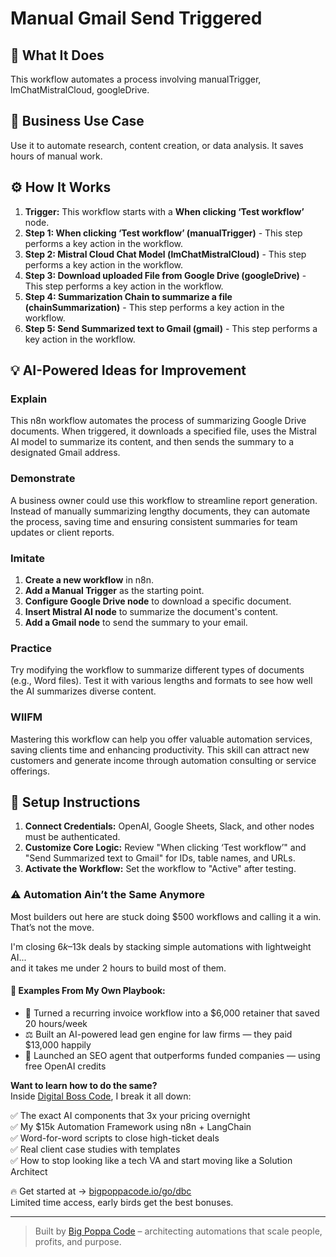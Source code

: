 # Manual Gmail Send Triggered

## 🚀 What It Does
This workflow automates a process involving manualTrigger, lmChatMistralCloud, googleDrive.

## 💼 Business Use Case
Use it to automate research, content creation, or data analysis. It saves hours of manual work.

## ⚙️ How It Works
1.  **Trigger:** This workflow starts with a **When clicking ‘Test workflow’** node.
2. **Step 1: When clicking ‘Test workflow’ (manualTrigger)** - This step performs a key action in the workflow.
3. **Step 2: Mistral Cloud Chat Model (lmChatMistralCloud)** - This step performs a key action in the workflow.
4. **Step 3: Download uploaded File from Google Drive (googleDrive)** - This step performs a key action in the workflow.
5. **Step 4: Summarization Chain to summarize a file (chainSummarization)** - This step performs a key action in the workflow.
6. **Step 5: Send Summarized text to Gmail (gmail)** - This step performs a key action in the workflow.

## 💡 AI-Powered Ideas for Improvement
### Explain
This n8n workflow automates the process of summarizing Google Drive documents. When triggered, it downloads a specified file, uses the Mistral AI model to summarize its content, and then sends the summary to a designated Gmail address.

### Demonstrate
A business owner could use this workflow to streamline report generation. Instead of manually summarizing lengthy documents, they can automate the process, saving time and ensuring consistent summaries for team updates or client reports.

### Imitate
1. **Create a new workflow** in n8n.
2. **Add a Manual Trigger** as the starting point.
3. **Configure Google Drive node** to download a specific document.
4. **Insert Mistral AI node** to summarize the document's content.
5. **Add a Gmail node** to send the summary to your email.

### Practice
Try modifying the workflow to summarize different types of documents (e.g., Word files). Test it with various lengths and formats to see how well the AI summarizes diverse content.

### WIIFM
Mastering this workflow can help you offer valuable automation services, saving clients time and enhancing productivity. This skill can attract new customers and generate income through automation consulting or service offerings.

## 🔧 Setup Instructions
1. **Connect Credentials:** OpenAI, Google Sheets, Slack, and other nodes must be authenticated.
2. **Customize Core Logic:** Review "When clicking ‘Test workflow’" and "Send Summarized text to Gmail" for IDs, table names, and URLs.
3. **Activate the Workflow:** Set the workflow to "Active" after testing.

### ⚠️ Automation Ain’t the Same Anymore

Most builders out here are stuck doing $500 workflows and calling it a win.  
That’s not the move.  

I'm closing $6k–$13k deals by stacking simple automations with lightweight AI...  
and it takes me under 2 hours to build most of them.

#### 🧠 Examples From My Own Playbook:
- 🔁 Turned a recurring invoice workflow into a $6,000 retainer that saved 20 hours/week  
- ⚖️ Built an AI-powered lead gen engine for law firms — they paid $13,000 happily  
- 🚀 Launched an SEO agent that outperforms funded companies — using free OpenAI credits  

**Want to learn how to do the same?**  
Inside [Digital Boss Code](https://bigpoppacode.io/go/dbc), I break it all down:

✅ The exact AI components that 3x your pricing overnight  
✅ My $15k Automation Framework using n8n + LangChain  
✅ Word-for-word scripts to close high-ticket deals  
✅ Real client case studies with templates  
✅ How to stop looking like a tech VA and start moving like a Solution Architect  

🔥 Get started at → [bigpoppacode.io/go/dbc](https://bigpoppacode.io/go/dbc)  
Limited time access, early birds get the best bonuses.

---
> Built by [Big Poppa Code](https://bigpoppacode.io) – architecting automations that scale people, profits, and purpose.

